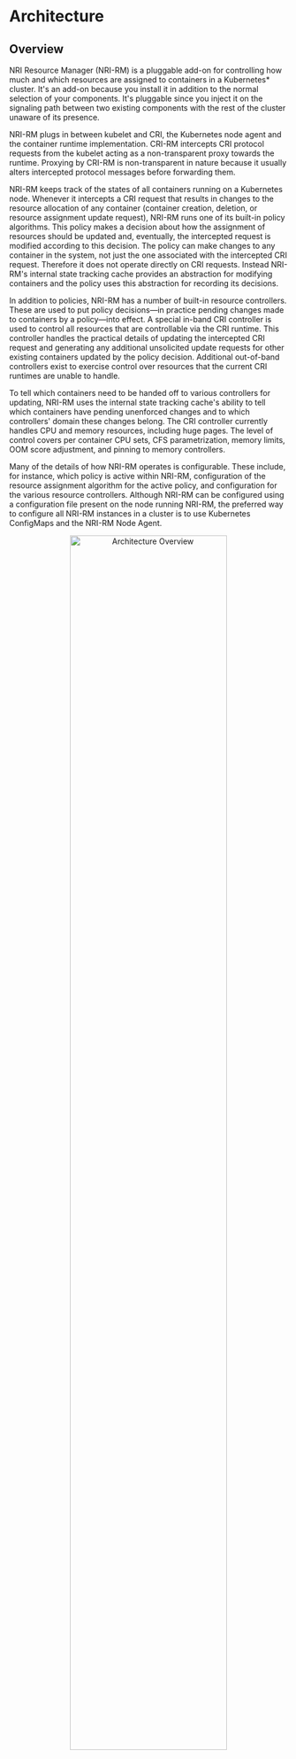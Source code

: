 # Architecture

## Overview

NRI Resource Manager (NRI-RM) is a pluggable add-on for controlling how much
and which resources are assigned to containers in a Kubernetes\* cluster.
It's an add-on because you install it in addition to the normal selection of
your components. It's pluggable since you inject it on the signaling path
between two existing components with the rest of the cluster unaware of its
presence.

NRI-RM plugs in between kubelet and CRI, the Kubernetes node agent and the
container runtime implementation. CRI-RM intercepts CRI protocol requests
from the kubelet acting as a non-transparent proxy towards the runtime.
Proxying by CRI-RM is non-transparent in nature because it usually alters
intercepted protocol messages before forwarding them.

NRI-RM keeps track of the states of all containers running on a Kubernetes
node. Whenever it intercepts a CRI request that results in changes to the
resource allocation of any container (container creation, deletion, or
resource assignment update request), NRI-RM runs one of its built-in policy
algorithms. This policy makes a decision about how the assignment of
resources should be updated and, eventually, the intercepted request is
modified according to this decision. The policy can make changes to any
container in the system, not just the one associated with the intercepted
CRI request. Therefore it does not operate directly on CRI requests.
Instead NRI-RM's internal state tracking cache provides an abstraction for
modifying containers and the policy uses this abstraction for recording its
decisions.

In addition to policies, NRI-RM has a number of built-in resource
controllers.
These are used to put policy decisions—in practice pending changes made to
containers by a policy—into effect. A special in-band CRI controller is used
to control all resources that are controllable via the CRI runtime. This
controller handles the practical details of updating the intercepted CRI
request and generating any additional unsolicited update requests for other
existing containers updated by the policy decision. Additional out-of-band
controllers exist to exercise control over resources that the current CRI
runtimes are unable to handle.

To tell which containers need to be handed off to various controllers for
updating, NRI-RM uses the internal state tracking cache's ability to tell
which containers have pending unenforced changes and to which controllers'
domain these changes belong. The CRI controller currently handles CPU and
memory resources, including huge pages. The level of control covers per
container CPU sets, CFS parametrization, memory limits, OOM score adjustment,
and pinning to memory controllers.

Many of the details of how NRI-RM operates is configurable. These include,
for instance, which policy is active within NRI-RM, configuration of the
resource assignment algorithm for the active policy, and configuration for
the various resource controllers. Although NRI-RM can be configured using a
configuration file present on the node running NRI-RM, the preferred way to
configure all NRI-RM instances in a cluster is to use Kubernetes
ConfigMaps and the NRI-RM Node Agent.

<p align="center">
<!-- # It's a pity the markdown ![]()-syntax does not support aligning... -->
<img src="figures/nri-resmgr.png" title="Architecture Overview" width="75%">
</p>

## Components

### [Node Agent](/pkg/agent/)

The node agent is a component internal to NRI-RM itself. All interactions
by NRI-RM with the Kubernetes Control Plane go through the node agent with
the node agent performing any direct interactions on behalf of NRI-RM.

The node agent communicates with NRI-RM via goroutine. The API is used to:
  - push updated external configuration data to NRI-RM

The agent interface implements the following:
  - updating resource capacity of the node
  - getting, setting, or removing labels on the node
  - getting, setting, or removing annotations on the node
  - getting, setting, or removing taints on the node

The config interface is defined and has its gRPC server running in
NRI-RM. The agent acts as a gRPC client for this interface. The low-level
cluster interface is defined and has its gRPC server running in the agent,
with the [convenience layer](/pkg/agent) defined in
NRI-RM. NRI-RM acts as a gRPC client for the low-level plumbing interface.

Additionally, the stock node agent that comes with NRI-RM implements schemes
for:
   - configuration management for all NRI-RM instances
   - management of dynamic adjustments to container resource assignments


### [Resource Manager](/pkg/resmgr/)

NRI-RM implements a request processing pipeline and an event processing
pipeline.
The request processing pipeline takes care of proxying CRI requests and
responses between CRI clients and the CRI runtime. The event processing
pipeline processes a set of other events that are not directly related
to or the result of CRI requests. These events are typically internally
generated within NRI-RM. They can be the result of changes in the state
of some containers or the utilization of a shared system resource, which
potentially could warrant an attempt to rebalance the distribution of
resources among containers to bring the system closer to an optimal state.
Some events can also be generated by policies.

The Resource Manager component of NRI-RM implements the basic control
flow of both of these processing pipelines. It passes control to all the
necessary sub-components of NRI-RM at the various phases of processing a
request or an event. Additionally, it serializes the processing of these,
making sure there is at most one (intercepted) request or event being
processed at any point in time.

The high-level control flow of the request processing pipeline is as
follows:

A. If the request does not need policying, let it bypass the processing
pipeline; hand it off for logging, then relay it to the server and the
corresponding response back to the client.

B. If the request needs to be intercepted for policying, do the following:
 1. Lock the processing pipeline serialization lock.
 2. Look up/create cache objects (pod/container) for the request.
 3. If the request has no resource allocation consequences, do proxying
    (step 6).
 4. Otherwise, invoke the policy layer for resource allocation:
    - Pass it on to the configured active policy, which will
    - Allocate resources for the container.
    - Update the assignments for the container in the cache.
    - Update any other containers affected by the allocation in the cache.
 5. Invoke the controller layer for post-policy processing, which will:
    - Collect controllers with pending changes in their domain of control
    - for each invoke the post-policy processing function corresponding to
      the request.
    - Clear pending markers for the controllers.
 6. Proxy the request:
    - Relay the request to the server.
    - Send update requests for any additional affected containers.
    - Update the cache if/as necessary based on the response.
    - Relay the response back to the client.
 7. Release the processing pipeline serialization lock.

The high-level control flow of the event processing pipeline is one of the
following, based on the event type:

 - For policy-specific events:
   1. Engage the processing pipeline lock.
   2. Call policy event handler.
   3. Invoke the controller layer for post-policy processing (same as step 5 for requests).
   4. Release the pipeline lock.
 - For metrics events:
   1. Perform collection/processing/correlation.
   2. Engage the processing pipeline lock.
   3. Update cache objects as/if necessary.
   4. Request rebalancing as/if necessary.
   5. Release pipeline lock.
 - For rebalance events:
   1. Engage the processing pipeline lock.
   2. Invoke policy layer for rebalancing.
   3. Invoke the controller layer for post-policy processing (same as step 5 for requests).
   4. Release the pipeline lock.


### [Cache](/pkg/cache/)

The cache is a shared internal storage location within NRI-RM. It tracks the
runtime state of pods and containers known to NRI-RM, as well as the state
of NRI-RM itself, including the active configuration and the state of the
active policy. The cache is saved to permanent storage in the filesystem and
is used to restore the runtime state of NRI-RM across restarts.

The cache provides functions for querying and updating the state of pods and
containers. This is the mechanism used by the active policy to make resource
assignment decisions. The policy simply updates the state of the affected
containers in the cache according to the decisions.

The cache's ability to associate and track changes to containers with
resource domains is used to enforce policy decisions. The generic controller
layer first queries which containers have pending changes, then invokes each
controller for each container. The controllers use the querying functions
provided by the cache to decide if anything in their resource/control domain
needs to be changed and then act accordingly.

Access to the cache needs to be serialized. However, this serialization is
not provided by the cache itself. Instead, it assumes callers to make sure
proper protection is in place against concurrent read-write access. The
request and event processing pipelines in the resource manager use a lock to
serialize request and event processing and consequently access to the cache.

If a policy needs to do processing unsolicited by the resource manager, IOW
processing other than handling the internal policy backend API calls from the
resource manager, then it should inject a policy event into the resource
managers event loop. This causes a callback from the resource manager to
the policy's event handler with the injected event as an argument and with
the cache properly locked.


### [Generic Policy Layer](/pkg/policy/policy.go)

The generic policy layer defines the abstract interface the rest of NRI-RM
uses to interact with policy implementations and takes care of the details
of activating and dispatching calls through to the configured active policy.


### [Generic Resource Controller Layer](/pkg/control/control.go)

The generic resource controller layer defines the abstract interface the rest
of NRI-RM uses to interact with resource controller implementations and takes
care of the details of dispatching calls to the controller implementations
for post-policy enforcment of decisions.


### [Metrics Collector](/pkg/metrics/)

The metrics collector gathers a set of runtime metrics about the containers
running on the node. NRI-RM can be configured to periodically evaluate this
collected data to determine how optimal the current assignment of container
resources is and to attempt a rebalancing/reallocation if it is deemed
both possible and necessary.


### [Policy Implementations](/cmd/)

#### [Topology Aware](/cmd/topology-aware/)

A topology-aware policy capable of handling multiple tiers/types of memory,
typically a DRAM/PMEM combination configured in 2-layer memory mode.

#### [Balloons](/cmd/balloons/)

A balloons policy allows user to define fine grained control how the
computer resources are distributed to workloads.
